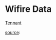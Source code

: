 # Wifire Data

[Tennant](https://geocodes.wifire-data.sdsc.edu/#/landing)

[source](https://docs.google.com/spreadsheets/d/1G7Wylo9dLlq3tmXe8E8lZDFNKFDuoIEeEZd3epS0ggQ/edit#gid=1932893232): 
